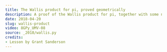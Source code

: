 ```yaml
---
title: The Wallis product for pi, proved geometrically
description: A proof of the Wallis product for pi, together with some neat tricks using complex numbers to analyze circle geometry.
date: 2018-04-20
slug: wallis-product
video: 8GPy_UMV-08
source: _2018/wallis.py
credits:
- Lesson by Grant Sanderson
---
```

